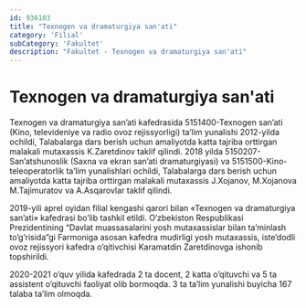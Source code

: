```yaml
---
id: 936103
title: "Texnogen va dramaturgiya san'ati"
category: 'Filial'
subCategory: 'Fakultet'
description: "Fakultet - Texnogen va dramaturgiya san'ati"
---
```


# Texnogen va dramaturgiya san'ati

<administration-card full-name="Karamatdin Zaretdinov" photo="/page/936103/photo_2020-11-27_10-33-06.jpg" phone="+998913741172" email="mobikz@mail.ru"></administration-card>

Texnogen va dramaturgiya san’ati kafedrasida 5151400-Texnogen san’ati (Kino, televideniye va radio ovoz rejissyorligi) ta’lim yunalishi 2012-yilda ochildi, Talabalarga dars berish uchun amaliyotda katta tajriba orttirgan malakali mutaxassis K.Zaretdinov taklif qilindi. 2018 yilda 5150207-San’atshunoslik (Saxna va ekran san’ati dramaturgiyasi) va 5151500-Kino-teleoperatorlik ta’lim yunalishlari ochildi, Talabalarga dars berish uchun amaliyotda katta tajriba orttirgan malakali mutaxassis J.Xojanov, M.Xojanova M.Tajimuratov va A.Asqarovlar taklif qilindi.  

2019-yili aprel oyidan filial kengashi qarori bilan «Texnogen va dramaturgiya san’ati» kafedrasi bo’lib tashkil etildi. O‘zbekiston Respublikasi Prezidentining “Davlat muassasalarini yosh mutaxassislar bilan ta’minlash to’g‘risida”gi Farmoniga asosan kafedra mudirligi yosh mutaxassis, iste’dodli ovoz rejissyori kafedra o’qitivchisi Karamatdin Zaretdinovga ishonib topshirildi.

2020-2021 o’quv yilida kafedrada 2 ta docent, 2 katta o’qituvchi va 5 ta assistent o’qituvchi faoliyat olib bormoqda. 3 ta ta’lim yunalishi buyicha 167 talaba ta’lim olmoqda.
